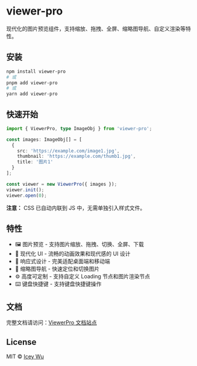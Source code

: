 # viewer-pro

现代化的图片预览组件，支持缩放、拖拽、全屏、缩略图导航、自定义渲染等特性。

## 安装

```bash
npm install viewer-pro
# 或
pnpm add viewer-pro
# 或
yarn add viewer-pro
```

## 快速开始

```typescript
import { ViewerPro, type ImageObj } from 'viewer-pro';

const images: ImageObj[] = [
  {
    src: 'https://example.com/image1.jpg',
    thumbnail: 'https://example.com/thumb1.jpg',
    title: '图片1'
  }
];

const viewer = new ViewerPro({ images });
viewer.init();
viewer.open(0);
```

**注意：** CSS 已自动内联到 JS 中，无需单独引入样式文件。

## 特性

- 🖼️ 图片预览 - 支持图片缩放、拖拽、切换、全屏、下载
- 🎨 现代化 UI - 流畅的动画效果和现代感的 UI 设计
- 📱 响应式设计 - 完美适配桌面端和移动端
- 🎯 缩略图导航 - 快速定位和切换图片
- ⚙️ 高度可定制 - 支持自定义 Loading 节点和图片渲染节点
- ⌨️ 键盘快捷键 - 支持键盘快捷键操作

## 文档

完整文档请访问：[ViewerPro 文档站点](https://iceywu.github.io/viewer-pro/)

## License

MIT © [Icey Wu](https://github.com/iceywu)
